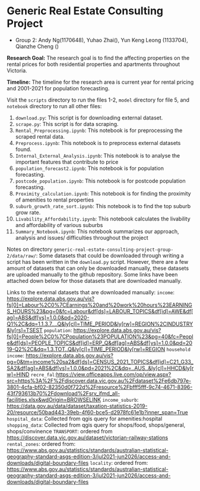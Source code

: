 # Generic Real Estate Consulting Project
- Group 2: Andy Ng(1170648), Yuhao Zhai(), Yun Keng Leong (1133704), Qianzhe Cheng ()

**Research Goal:** The research goal is to find the affecting properties on the rental prices for both residential properties and apartments throughout Victoria.

**Timeline:** The timeline for the research area is current year for rental pricing and 2001-2021 for population forecasting.

Visit the `scripts` directory to run the files 1-2, `model` directory for file 5, and `notebook` directory to run all other files:
1. `download.py`: This script is for downloading external dataset.
2. `scrape.py`: This script is for data scraping.
3. `Rental_Preprocessing.ipynb`: This notebook is for preprocessing the scraped rental data.
4. `Preprocess.ipynb`: This notebook is to preprocess external datasets found.
5. `Internal_External_Analysis.ipynb`: This notebook is to analyse the important features that contribute to price
6. `population_forecast2.ipynb`: This notebook is for population forecasting.
7. `postcode_population.ipynb`: This notebook is for postcode population forecasting.
8. `Proximity_calculation.ipynb`: This notebook is for finding the proximity of amenities to rental properties
9. `suburb_growth_rate_sort.ipynb`: This notebook is to find the top suburb grow rate.
10. `Livability_Affordability.ipynb`: This notebook calculates the livability and affordability of various suburbs
11. `Summary_Notebook.ipynb`: This notebook summarizes our approach, analysis and issues/ difficulties throughout the project

Notes on directory `generic-real-estate-consulting-project-group-2/data/raw/`: Some datasets that could be downloaded through writing a script has been written in the `download.py` script. However, there are a few amount of datasets that can only be downloaded manually, these datasets are uploaded manually to the github repository. Some links have been attached down below for those datasets that are downloaded manually. 

Links to the external datasets that are downloaded manually:
`income`: https://explore.data.abs.gov.au/vis?fs[0]=Labour%2C0%7CEarnings%20and%20work%20hours%23EARNINGS_HOURS%23&pg=0&fc=Labour&df[ds]=LABOUR_TOPICS&df[id]=AWE&df[ag]=ABS&df[vs]=1.0.0&pd=2020-Q1%2C&dq=1.1.3.7....Q&ly[cl]=TIME_PERIOD&ly[rw]=REGION%2CINDUSTRY&ly[rs]=TSEST
`population`: https://explore.data.abs.gov.au/vis?fs[0]=People%2C0%7CPopulation%23POPULATION%23&pg=40&fc=People&df[ds]=PEOPLE_TOPICS&df[id]=ERP_Q&df[ag]=ABS&df[vs]=1.0.0&pd=2019-Q2%2C&dq=1.3.TOT..Q&ly[cl]=TIME_PERIOD&ly[rw]=REGION
`household income`: https://explore.data.abs.gov.au/vis?pg=0&tm=income%20sa2&df[ds]=CENSUS_2021_TOPICS&df[id]=C21_G33_SA2&df[ag]=ABS&df[vs]=1.0.0&pd=2021%2C&dq=..AUS..&ly[cl]=HHCD&ly[rw]=HIND
`recre_fal`:https://view.officeapps.live.com/op/view.aspx?src=https%3A%2F%2Fdiscover.data.vic.gov.au%2Fdataset%2Fe6db797e-3801-4cfa-bf02-82350d0f722d%2Fresource%2Fbfff5fff-9c74-4671-8396-43f793613b70%2Fdownload%2Fsrv_ifmd_all-facilities.xlsx&wdOrigin=BROWSELINK
`income_suburb`: https://data.gov.au/data/dataset/taxation-statistics-2019-20/resource/50bad443-39eb-4f60-bce5-d2978fc61e1b?inner_span=True
`hospital_data`: Collected from qgis query for amenities:hospital
`shopping_data`: Collected from qgis query for shops/food, shops/general, shops/convinence 
`TRANSPORT`: ordered from https://discover.data.vic.gov.au/dataset/victorian-railway-stations
`rental_zones`: ordered from: https://www.abs.gov.au/statistics/standards/australian-statistical-geography-standard-asgs-edition-3/jul2021-jun2026/access-and-downloads/digital-boundary-files
`locality`: ordered from: https://www.abs.gov.au/statistics/standards/australian-statistical-geography-standard-asgs-edition-3/jul2021-jun2026/access-and-downloads/digital-boundary-files